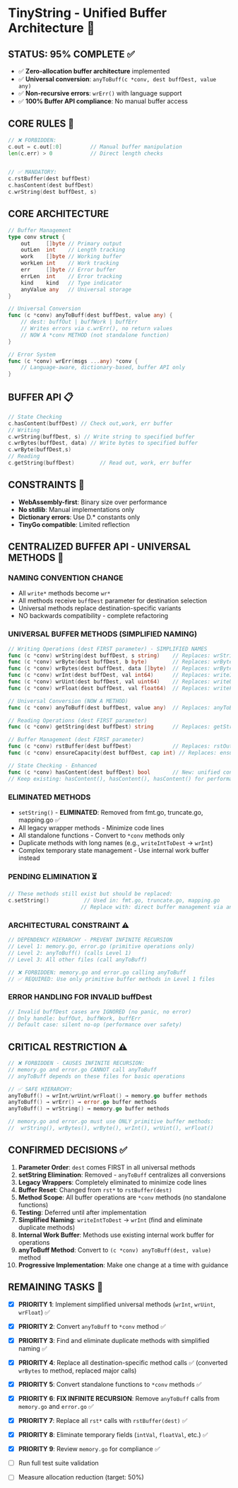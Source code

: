 # TinyString - Unified Buffer Architecture 🎯

## **STATUS: 95% COMPLETE** ✅
- ✅ **Zero-allocation buffer architecture** implemented
- ✅ **Universal conversion**: `anyToBuff(c *conv, dest buffDest, value any)`
- ✅ **Non-recursive errors**: `wrErr()` with language support
- ✅ **100% Buffer API compliance**: No manual buffer access

## **CORE RULES** 🚨
```go
// ❌ FORBIDDEN:
c.out = c.out[:0]         // Manual buffer manipulation
len(c.err) > 0            // Direct length checks


// ✅ MANDATORY:
c.rstBuffer(dest buffDest)
c.hasContent(dest buffDest)
c.wrString(dest buffDest, s)

```

## **CORE ARCHITECTURE** ️
```go
// Buffer Management
type conv struct {
    out     []byte // Primary output
    outLen  int    // Length tracking
    work    []byte // Working buffer  
    workLen int    // Work tracking
    err     []byte // Error buffer
    errLen  int    // Error tracking
    kind    kind   // Type indicator
    anyValue any   // Universal storage
}

// Universal Conversion
func (c *conv) anyToBuff(dest buffDest, value any) {
    // dest: buffOut | buffWork | buffErr
    // Writes errors via c.wrErr(), no return values
    // NOW A *conv METHOD (not standalone function)
}

// Error System
func (c *conv) wrErr(msgs ...any) *conv {
    // Language-aware, dictionary-based, buffer API only
}
```

## **BUFFER API** 📋
```go
// State Checking
c.hasContent(buffDest) // Check out,work, err buffer
// Writing
c.wrString(buffDest, s) // Write string to specified buffer
c.wrBytes(buffDest, data) // Write bytes to specified buffer    
c.wrByte(buffDest,s)        
// Reading
c.getString(buffDest)        // Read out, work, err buffer

```

## **CONSTRAINTS** 📝
- **WebAssembly-first**: Binary size over performance
- **No stdlib**: Manual implementations only
- **Dictionary errors**: Use D.* constants only
- **TinyGo compatible**: Limited reflection

## **CENTRALIZED BUFFER API - UNIVERSAL METHODS** 🎯

### **NAMING CONVENTION CHANGE**
- All `write*` methods become `wr*`
- All methods receive `buffDest` parameter for destination selection
- Universal methods replace destination-specific variants
- NO backwards compatibility - complete refactoring

### **UNIVERSAL BUFFER METHODS** (SIMPLIFIED NAMING)
```go
// Writing Operations (dest FIRST parameter) - SIMPLIFIED NAMES
func (c *conv) wrString(dest buffDest, s string)    // Replaces: wrStringToOut, wrString, wrStringToErr  
func (c *conv) wrByte(dest buffDest, b byte)        // Replaces: wrByte (out-only)
func (c *conv) wrBytes(dest buffDest, data []byte)  // Replaces: wrBytes, wrToWork, wrBytes
func (c *conv) wrInt(dest buffDest, val int64)      // Replaces: writeIntToDest + duplicates
func (c *conv) wrUint(dest buffDest, val uint64)    // Replaces: writeUintToDest + duplicates  
func (c *conv) wrFloat(dest buffDest, val float64)  // Replaces: writeFloatToDest + duplicates

// Universal Conversion (NOW A METHOD)
func (c *conv) anyToBuff(dest buffDest, value any)  // Replaces: anyToBuff function

// Reading Operations (dest FIRST parameter)
func (c *conv) getString(dest buffDest) string      // Replaces: getString, getString, getString

// Buffer Management (dest FIRST parameter)
func (c *conv) rstBuffer(dest buffDest)             // Replaces: rstOut, rstWork, resetErr
func (c *conv) ensureCapacity(dest buffDest, cap int) // Replaces: ensureOutCapacity

// State Checking - Enhanced
func (c *conv) hasContent(dest buffDest) bool       // New: unified content checking
// Keep existing: hasContent(), hasContent(), hasContent() for performance
```

### **ELIMINATED METHODS**
- `setString()` - **ELIMINATED**: Removed from fmt.go, truncate.go, mapping.go ✅
- All legacy wrapper methods - Minimize code lines  
- All standalone functions - Convert to `*conv` methods only
- Duplicate methods with long names (e.g., `writeIntToDest` → `wrInt`)
- Complex temporary state management - Use internal work buffer instead

### **PENDING ELIMINATION** ⏳
```go
// These methods still exist but should be replaced:
c.setString()           // Used in: fmt.go, truncate.go, mapping.go
                       // Replace with: direct buffer management via anyToBuff
```

### **ARCHITECTURAL CONSTRAINT** ⚠️
```go
// DEPENDENCY HIERARCHY - PREVENT INFINITE RECURSION
// Level 1: memory.go, error.go (primitive operations only)
// Level 2: anyToBuff() (calls Level 1)
// Level 3: All other files (call anyToBuff)

// ❌ FORBIDDEN: memory.go and error.go calling anyToBuff
// ✅ REQUIRED: Use only primitive buffer methods in Level 1 files
```

### **ERROR HANDLING FOR INVALID buffDest**
```go
// Invalid buffDest cases are IGNORED (no panic, no error)
// Only handle: buffOut, buffWork, buffErr
// Default case: silent no-op (performance over safety)
```

## **CRITICAL RESTRICTION** ⚠️
```go
// ❌ FORBIDDEN - CAUSES INFINITE RECURSION:
// memory.go and error.go CANNOT call anyToBuff
// anyToBuff depends on these files for basic operations

// ✅ SAFE HIERARCHY:
anyToBuff() → wrInt/wrUint/wrFloat() → memory.go buffer methods
anyToBuff() → wrErr() → error.go buffer methods  
anyToBuff() → wrString() → memory.go buffer methods

// memory.go and error.go must use ONLY primitive buffer methods:
//  wrString(), wrBytes(), wrByte(), wrInt(), wrUint(), wrFloat()
```

## **CONFIRMED DECISIONS** ✅
1. **Parameter Order**: `dest` comes FIRST in all universal methods
2. **setString Elimination**: Removed - `anyToBuff` centralizes all conversions  
3. **Legacy Wrappers**: Completely eliminated to minimize code lines
4. **Buffer Reset**: Changed from `rst*` to `rstBuffer(dest)`
5. **Method Scope**: All buffer operations are `*conv` methods (no standalone functions)
6. **Testing**: Deferred until after implementation
7. **Simplified Naming**: `writeIntToDest` → `wrInt` (find and eliminate duplicate methods)
8. **Internal Work Buffer**: Methods use existing internal work buffer for operations
9. **anyToBuff Method**: Convert to `(c *conv) anyToBuff(dest, value)` method
10. **Progressive Implementation**: Make one change at a time with guidance

## **REMAINING TASKS** 🎯
- [x] **PRIORITY 1**: Implement simplified universal methods (`wrInt`, `wrUint`, `wrFloat`) ✅
- [x] **PRIORITY 2**: Convert `anyToBuff` to `*conv` method ✅
- [x] **PRIORITY 3**: Find and eliminate duplicate methods with simplified naming ✅
- [x] **PRIORITY 4**: Replace all destination-specific method calls ✅ (converted `wrBytes` to method, replaced major calls)
- [x] **PRIORITY 5**: Convert standalone functions to `*conv` methods ✅
- [x] **PRIORITY 6**: **FIX INFINITE RECURSION**: Remove `anyToBuff` calls from `memory.go` and `error.go` ✅
- [x] **PRIORITY 7**: Replace all `rst*` calls with `rstBuffer(dest)` ✅
- [x] **PRIORITY 8**: Eliminate temporary fields (`intVal`, `floatVal`, etc.) ✅
- [x] **PRIORITY 9**: Review `memory.go` for compliance ✅
- [ ] Run full test suite validation
- [ ] Measure allocation reduction (target: 50%)

